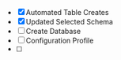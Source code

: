 
- [x] Automated Table Creates
- [x] Updated Selected Schema
- [ ] Create Database
- [ ] Configuration Profile
- [ ] 